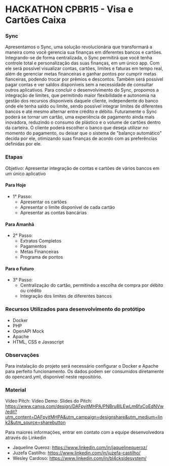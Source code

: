 # HACKATHON CPBR15 - Visa e Cartões Caixa

### Sync
Apresentamos o Sync, uma solução revolucionária que transformará a maneira como você gerencia sua finanças em diferentes bancos e cartões. Integrando-se de forma centralizada, o Sync permitirá que você tenha controle total e personalização das suas finanças, em um único app. Com ele será possível visualizar contas, cartões, limites e faturas em tempo real, além de gerenciar metas financeiras e ganhar pontos por cumprir metas fianceiras, podendo trocar por prêmios e descontos.
Também será possível pagar contas e ver saldos disponíveis sem a necessidade de consultar outros aplicativos.
Para concluir o desenvolvimento do Sync, propomos a integração de limites, que permitindo maior flexibilidade e autonomia na gestão dos recursos disponíveis daquele cliente, independente do banco onde ele tenha saldo ou limite, sendo possível integrar limites de diferentes bancos e até mesmo alternar entre crédito e débito. 
Futuramente o Sync poderá se tornar um cartão, uma experiência de pagamento ainda mais inovadora, reduzindo o consumo de plástico e o volume de cartões dentro da carteira. O cliente poderá escolher o banco que deseja utilizar no momento do pagamento, ou deixar que o sistema de "balanço automático" decida por ele, otimizando suas finanças de acordo com as preferências definidas por ele.

### Etapas

Objetivo: Apresentar integração de contas e cartões de vários bancos em um único aplicativo
#### Para Hoje
- 1° Passo: 
	- Apresentar os cartões
	- Apresentar o limite disponível de cada cartão
	- Apresentar as contas bancárias

#### Para Amanhã
- 2° Passo:
	- Extratos Completos
	- Pagamentos
	- Metas Financeiras
	- Programa de pontos

#### Para o Futuro
- 3° Passo:
	- Centralização do cartão, permitindo a escolha de compra por débito ou crédito
	- Integração dos limites de diferentes bancos


### Recursos Utilizados para desenvolvimento do protótipo

- Docker
- PHP
- OpenAPI Mock
- Apache
- HTML, CSS e Javascript

### Observações

Para instalação do projeto será necessário configurar o Docker e Apache para perfeito funcionamento. Os dados podem ser consumidos diretamente do opencard.yml, disponível neste repositório.

### Material
Vídeo Pitch:
Vídeo Demo:
Slides do Pitch: https://www.canva.com/design/DAFpyitMHPA/PNBru8ILEwLm6fxCoEdNVw/edit?utm_content=DAFpyitMHPA&utm_campaign=designshare&utm_medium=link2&utm_source=sharebutton

Para maiores informações, entrar em contato com a equipe desenvolvedora através do Linkedin
- Jaqueline Queroz: https://www.linkedin.com/in/jaquelinequeroz/
- Juzefa Castilho: https://www.linkedin.com/in/juzefa-castilho/
- Wesley Cardoso:  https://www.linkedin.com/in/bl4cksidesystem/

